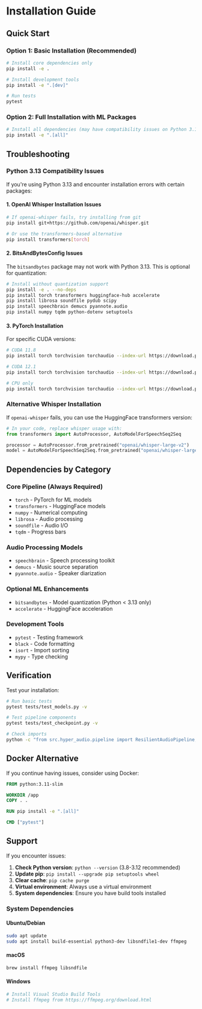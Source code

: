 # Installation Guide

## Quick Start

### Option 1: Basic Installation (Recommended)
```bash
# Install core dependencies only
pip install -e .

# Install development tools
pip install -e ".[dev]"

# Run tests
pytest
```

### Option 2: Full Installation with ML Packages
```bash
# Install all dependencies (may have compatibility issues on Python 3.13+)
pip install -e ".[all]"
```

## Troubleshooting

### Python 3.13 Compatibility Issues

If you're using Python 3.13 and encounter installation errors with certain packages:

#### 1. OpenAI Whisper Installation Issues
```bash
# If openai-whisper fails, try installing from git
pip install git+https://github.com/openai/whisper.git

# Or use the transformers-based alternative
pip install transformers[torch]
```

#### 2. BitsAndBytesConfig Issues
The `bitsandbytes` package may not work with Python 3.13. This is optional for quantization:
```bash
# Install without quantization support
pip install -e . --no-deps
pip install torch transformers huggingface-hub accelerate
pip install librosa soundfile pydub scipy
pip install speechbrain demucs pyannote.audio
pip install numpy tqdm python-dotenv setuptools
```

#### 3. PyTorch Installation
For specific CUDA versions:
```bash
# CUDA 11.8
pip install torch torchvision torchaudio --index-url https://download.pytorch.org/whl/cu118

# CUDA 12.1
pip install torch torchvision torchaudio --index-url https://download.pytorch.org/whl/cu121

# CPU only
pip install torch torchvision torchaudio --index-url https://download.pytorch.org/whl/cpu
```

### Alternative Whisper Installation

If `openai-whisper` fails, you can use the HuggingFace transformers version:

```python
# In your code, replace whisper usage with:
from transformers import AutoProcessor, AutoModelForSpeechSeq2Seq

processor = AutoProcessor.from_pretrained("openai/whisper-large-v2")
model = AutoModelForSpeechSeq2Seq.from_pretrained("openai/whisper-large-v2")
```

## Dependencies by Category

### Core Pipeline (Always Required)
- `torch` - PyTorch for ML models
- `transformers` - HuggingFace models
- `numpy` - Numerical computing
- `librosa` - Audio processing
- `soundfile` - Audio I/O
- `tqdm` - Progress bars

### Audio Processing Models
- `speechbrain` - Speech processing toolkit
- `demucs` - Music source separation
- `pyannote.audio` - Speaker diarization

### Optional ML Enhancements
- `bitsandbytes` - Model quantization (Python < 3.13 only)
- `accelerate` - HuggingFace acceleration

### Development Tools
- `pytest` - Testing framework
- `black` - Code formatting
- `isort` - Import sorting
- `mypy` - Type checking

## Verification

Test your installation:

```bash
# Run basic tests
pytest tests/test_models.py -v

# Test pipeline components
pytest tests/test_checkpoint.py -v

# Check imports
python -c "from src.hyper_audio.pipeline import ResilientAudioPipeline; print('✓ Pipeline imported successfully')"
```

## Docker Alternative

If you continue having issues, consider using Docker:

```dockerfile
FROM python:3.11-slim

WORKDIR /app
COPY . .

RUN pip install -e ".[all]"

CMD ["pytest"]
```

## Support

If you encounter issues:

1. **Check Python version**: `python --version` (3.8-3.12 recommended)
2. **Update pip**: `pip install --upgrade pip setuptools wheel`
3. **Clear cache**: `pip cache purge`
4. **Virtual environment**: Always use a virtual environment
5. **System dependencies**: Ensure you have build tools installed

### System Dependencies

#### Ubuntu/Debian
```bash
sudo apt update
sudo apt install build-essential python3-dev libsndfile1-dev ffmpeg
```

#### macOS
```bash
brew install ffmpeg libsndfile
```

#### Windows
```bash
# Install Visual Studio Build Tools
# Install ffmpeg from https://ffmpeg.org/download.html
```